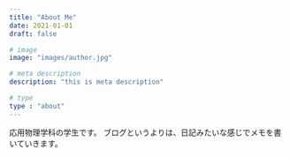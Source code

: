 ```yaml
---
title: "About Me"
date: 2021-01-01
draft: false

# image
image: "images/author.jpg"

# meta description
description: "this is meta description"

# type
type : "about"
---
```


応用物理学科の学生です。
ブログというよりは、日記みたいな感じでメモを書いていきます。